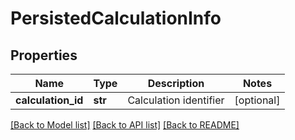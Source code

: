 # PersistedCalculationInfo


## Properties
Name | Type | Description | Notes
------------ | ------------- | ------------- | -------------
**calculation_id** | **str** | Calculation identifier | [optional] 

[[Back to Model list]](../README.md#documentation-for-models) [[Back to API list]](../README.md#documentation-for-api-endpoints) [[Back to README]](../README.md)


